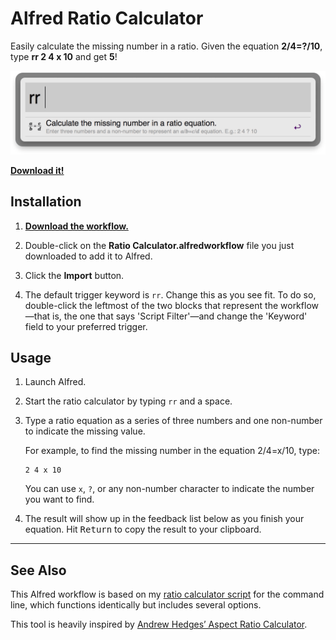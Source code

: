 # Alfred Ratio Calculator

Easily calculate the missing number in a ratio. Given the equation **2/4=?/10**, type **rr 2 4 x 10** and get **5**!

<img src="art/example.gif" width="640">

**[Download it!](https://github.com/matthewmcvickar/alfred-ratio-calculator/releases/download/v1.0/RatioCalculator.alfredworkflow)**

## Installation

1. **[Download the workflow.](https://github.com/matthewmcvickar/alfred-ratio-calculator/releases/download/v1.0/RatioCalculator.alfredworkflow)**

2. Double-click on the **Ratio Calculator.alfredworkflow** file you just downloaded to add it to Alfred.

3. Click the **Import** button.

4. The default trigger keyword is `rr`. Change this as you see fit. To do so, double-click the leftmost of the two blocks that represent the workflow—that is, the one that says 'Script Filter'—and change the 'Keyword' field to your preferred trigger.

## Usage

1. Launch Alfred.

2. Start the ratio calculator by typing `rr` and a space.

3. Type a ratio equation as a series of three numbers and one non-number to indicate the missing value.

    For example, to find the missing number in the equation 2/4=x/10, type:

    ```
    2 4 x 10
    ```

    You can use `x`, `?`, or any non-number character to indicate the number you want to find.

4. The result will show up in the feedback list below as you finish your equation. Hit <kbd>Return</kbd> to copy the result to your clipboard.

---

## See Also

This Alfred workflow is based on my [ratio calculator script](https://github.com/matthewmcvickar/ratio-calculator) for the command line, which functions identically but includes several options.

This tool is heavily inspired by [Andrew Hedges’ Aspect Ratio Calculator](http://andrew.hedges.name/experiments/aspect_ratio/).
